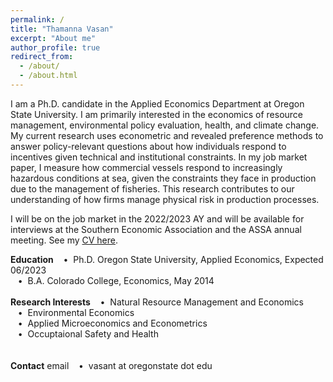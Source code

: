 ```yaml
---
permalink: /
title: "Thamanna Vasan"
excerpt: "About me"
author_profile: true
redirect_from: 
  - /about/
  - /about.html
---
```


I am a Ph.D. candidate in the Applied Economics Department at Oregon State University. I am primarily interested in the economics of resource management, environmental policy evaluation, health, and climate change. My current research uses econometric and revealed preference methods to answer policy-relevant questions about how individuals respond to incentives given technical and institutional constraints. In my job market paper, I measure how commercial vessels respond to increasingly hazardous conditions at sea, given the constraints they face in production due to the management of fisheries. This research contributes to our understanding of how firms manage physical risk in production processes. 

I will be on the job market in the 2022/2023 AY and will be available for interviews at the Southern Economic Association and the ASSA annual meeting. See my [CV here](https://thamannavasan2.netlify.app/_pages/ThamannaVasan_2022_cv.pdf).

**Education**
&nbsp;&nbsp;&nbsp;•&nbsp;  Ph.D.  Oregon State University, Applied Economics, Expected 06/2023<br>
&nbsp;&nbsp;&nbsp;•&nbsp;  B.A.  Colorado College, Economics, May 2014
<br>
<br>
**Research Interests**
&nbsp;&nbsp;&nbsp;•&nbsp;  Natural Resource Management and Economics<br>
&nbsp;&nbsp;&nbsp;•&nbsp;  Environmental Economics <br>
&nbsp;&nbsp;&nbsp;•&nbsp;  Applied Microeconomics and Econometrics<br>
&nbsp;&nbsp;&nbsp;•&nbsp;  Occuptaional Safety and Health<br>
<br>
<br>
**Contact**
email &nbsp;&nbsp;&nbsp;•&nbsp;  vasant at oregonstate dot edu<br>
